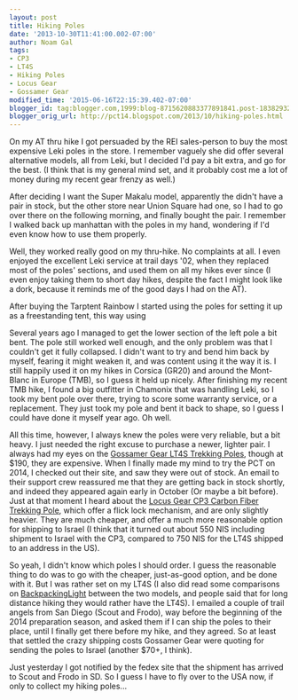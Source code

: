 ```yaml
---
layout: post
title: Hiking Poles
date: '2013-10-30T11:41:00.002-07:00'
author: Noam Gal
tags:
- CP3
- LT4S
- Hiking Poles
- Locus Gear
- Gossamer Gear
modified_time: '2015-06-16T22:15:39.402-07:00'
blogger_id: tag:blogger.com,1999:blog-8715620883377891841.post-1838293214722393381
blogger_orig_url: http://pct14.blogspot.com/2013/10/hiking-poles.html
---
```


On my AT thru hike I got persuaded by the REI sales-person to buy the most expensive Leki poles in the store. I remember vaguely she did offer several alternative models, all from Leki, but I decided I'd pay a bit extra, and go for the best. (I think that is my general mind set, and it probably cost me a lot of money during my recent gear frenzy as well.)

After deciding I want the Super Makalu model, apparently the didn't have a pair in stock, but the other store near Union Square had one, so I had to go over there on the following morning, and finally bought the pair. I remember I walked back up manhattan with the poles in my hand, wondering if I'd even know how to use them properly.

Well, they worked really good on my thru-hike. No complaints at all. I even enjoyed the excellent Leki service at trail days '02, when they replaced most of the poles' sections, and used them on all my hikes ever since (I even enjoy taking them to short day hikes, despite the fact I might look like a dork, because it reminds me of the good days I had on the AT).

After buying the Tarptent Rainbow I started using the poles for setting it up as a freestanding tent, this way using

Several years ago I managed to get the lower section of the left pole a bit bent. The pole still worked well enough, and the only problem was that I couldn't get it fully collapsed. I didn't want to try and bend him back by myself, fearing it might weaken it, and was content using it the way it is. I still happily used it on my hikes in Corsica (GR20) and around the Mont-Blanc in Europe (TMB), so I guess it held up nicely. After finishing my recent TMB hike, I found a big outfitter in Chamonix that was handling Leki, so I took my bent pole over there, trying to score some warranty service, or a replacement. They just took my pole and bent it back to shape, so I guess I could have done it myself year ago. Oh well.

All this time, however, I always knew the poles were very reliable, but a bit heavy. I just needed the right excuse to purchase a newer, lighter pair. I always had my eyes on the [Gossamer Gear LT4S Trekking Poles](http://gossamergear.com/trekking/trekking/lt4-trekking-poles-all.html), though at $190, they are expensive. When I finally made my mind to try the PCT on 2014, I checked out their site, and saw they were out of stock. An email to their support crew reassured me that they are getting back in stock shortly, and indeed they appeared again early in October (Or maybe a bit before). Just at that moment I heard about the [Locus Gear CP3 Carbon Fiber Trekking Pole](http://locusgear.com/products-2/trekking-poles/cp3?lang=en), which offer a flick lock mechanism, and are only slightly heavier. They are much cheaper, and offer a much more reasonable option for shipping to Israel (I think that it turned out about 550 NIS including shipment to Israel with the CP3, compared to 750 NIS for the LT4S shipped to an address in the US).

So yeah, I didn't know which poles I should order. I guess the reasonable thing to do was to go with the cheaper, just-as-good option, and be done with it. But I was rather set on my LT4S (I also did read some comparisons on [BackpackingLight](http://www.backpackinglight.com/) between the two models, and people said that for long distance hiking they would rather have the LT4S). I emailed a couple of trail angels from San Diego (Scout and Frodo), way before the beginning of the 2014 preparation season, and asked them if I can ship the poles to their place, until I finally get there before my hike, and they agreed. So at least that settled the crazy shipping costs Gossamer Gear were quoting for sending the poles to Israel (another $70+, I think).

Just yesterday I got notified by the fedex site that the shipment has arrived to Scout and Frodo in SD. So I guess I have to fly over to the USA now, if only to collect my hiking poles...
